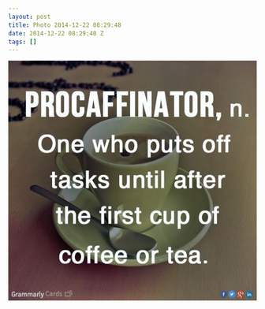 ```yaml
---
layout: post
title: Photo 2014-12-22 08:29:48
date: 2014-12-22 08:29:48 Z
tags: []
---
```

![](/media/2014/12/105854954094.jpg)
